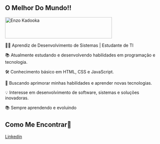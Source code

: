 ## O Melhor Do Mundo!!

<a href="https://github.com/Kadooka1">
<img src="https://i.imgur.com/hgxGTeQ.png" alt="Enzo Kadooka" width="350" height="70" /></a>
</p>

👨‍💻 Aprendiz de Desenvolvimento de Sistemas | Estudante de TI

📚 Atualmente estudando e desenvolvendo habilidades em programação e tecnologia.

🛠️ Conhecimento básico em HTML, CSS e JavaScript.

🚀 Buscando aprimorar minhas habilidades e aprender novas tecnologias.

💡 Interesse em desenvolvimento de software, sistemas e soluções inovadoras.

📚 Sempre aprendendo e evoluindo

## Como Me Encontrar🔎

<a href="https://www.linkedin.com/in/enzo-kadooka-80707b356/">
Linkedin
